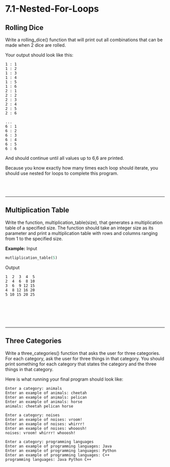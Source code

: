 # 7.1-Nested-For-Loops

## Rolling Dice
Write a rolling_dice() function that will print out all combinations that can be made when 2 dice are rolled.

Your output should look like this:
```
1 : 1
1 : 2
1 : 3
1 : 4
1 : 5
1 : 6
2 : 1
2 : 2
2 : 3
2 : 4
2 : 5
2 : 6

...
6 : 1
6 : 2
6 : 3
6 : 4
6 : 5
6 : 6
```
And should continue until all values up to 6,6 are printed.

Because you know exactly how many times each loop should iterate, you should use nested for loops to complete this program.
<br/><br/> 
<br/><br/> 
______________________________________________________________________________________________________________
## Multiplication Table
Write the function, multiplication_table(size), that generates a multiplication table of a specified size. The function should take an integer size as its parameter and print a multiplication table with rows and columns ranging from 1 to the specified size.

**Example:**
Input
```python
mutliplication_table(5)
```

Output
```
1  2  3  4  5
2  4  6  8 10
3  6  9 12 15
4  8 12 16 20
5 10 15 20 25
```

<br/><br/> 
<br/><br/> 
______________________________________________________________________________________________________________
## Three Categories

Write a three_categories() function that asks the user for three categories. For each category, ask the user for three things in that category. You should print something for each category that states the category and the three things in that category.

Here is what running your final program should look like:

```
Enter a category: animals
Enter an example of animals: cheetah
Enter an example of animals: pelican
Enter an example of animals: horse
animals: cheetah pelican horse 

Enter a category: noises
Enter an example of noises: vroom!
Enter an example of noises: whirrr!
Enter an example of noises: whooosh!
noises: vroom! whirrr! whooosh! 

Enter a category: programming languages
Enter an example of programming languages: Java
Enter an example of programming languages: Python
Enter an example of programming languages: C++
programming languages: Java Python C++ 
```
